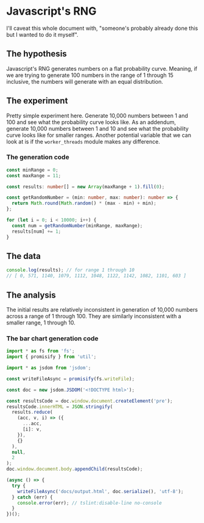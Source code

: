 # Javascript's RNG

I'll caveat this whole document with, "someone's probably already done this but I wanted to do it myself".

## The hypothesis

Javascript's RNG generates numbers on a flat probability curve. Meaning, if we are trying to generate 100 numbers in the range of 1 through 15 inclusive, the numbers will generate with an equal distribution.

## The experiment

Pretty simple experiment here. Generate 10,000 numbers between 1 and 100 and see what the probability curve looks like. As an addendum, generate 10,000 numbers between 1 and 10 and see what the probability curve looks like for smaller ranges. Another potential variable that we can look at is if the `worker_threads` module makes any difference.

### The generation code

```typescript
const minRange = 0;
const maxRange = 11;

const results: number[] = new Array(maxRange + 1).fill(0);

const getRandomNumber = (min: number, max: number): number => {
  return Math.round(Math.random() * (max - min) + min);
};

for (let i = 0; i < 10000; i++) {
  const num = getRandomNumber(minRange, maxRange);
  results[num] += 1;
}
```

## The data

```typescript
console.log(results); // for range 1 through 10
// [ 0, 571, 1140, 1079, 1112, 1048, 1122, 1142, 1082, 1101, 603 ]
```

## The analysis

The initial results are relatively inconsistent in generation of 10,000 numbers across a range of 1 through 100. They are similarly inconsistent with a smaller range, 1 through 10.

### The bar chart generation code

```typescript
import * as fs from 'fs';
import { promisify } from 'util';

import * as jsdom from 'jsdom';

const writeFileAsync = promisify(fs.writeFile);

const doc = new jsdom.JSDOM('<!DOCTYPE html>');

const resultsCode = doc.window.document.createElement('pre');
resultsCode.innerHTML = JSON.stringify(
  results.reduce(
    (acc, v, i) => ({
      ...acc,
      [i]: v,
    }),
    {}
  ),
  null,
  2
);
doc.window.document.body.appendChild(resultsCode);

(async () => {
  try {
    writeFileAsync('docs/output.html', doc.serialize(), 'utf-8');
  } catch (err) {
    console.error(err); // tslint:disable-line no-console
  }
})();
```
